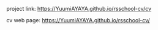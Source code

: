 project link: https://YuumiAYAYA.github.io/rsschool-cv/cv

cv web page: https://YuumiAYAYA.github.io/rsschool-cv/
